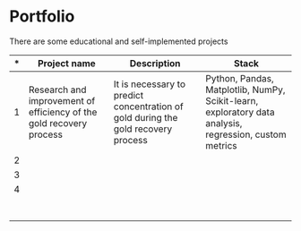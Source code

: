 # Portfolio
There are some educational and self-implemented projects 

|  * | Project name  | Description  | Stack  |
|---|---|---|---|
| 1  | Research and improvement of efficiency of the gold recovery process  | It is necessary to predict concentration of gold during the gold recovery process  | Python, Pandas, Matplotlib, NumPy, Scikit-learn, exploratory data analysis, regression, custom metrics  |
| 2  |   |   |   |
| 3  |   |   |   |
| 4  |   |   |   |
|   |   |   |   |
|   |   |   |   |
|   |   |   |   |
|   |   |   |   |
|   |   |   |   |
|   |   |   |   |
|   |   |   |   |
